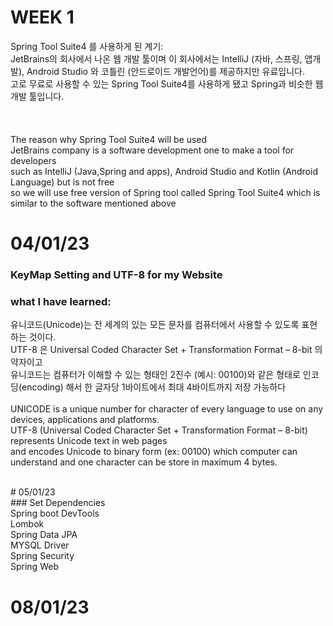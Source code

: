 # WEEK 1

Spring Tool Suite4 를 사용하게 된 계기: <br>
JetBrains의 회사에서 나온 웹 개발 툴이며 이 회사에서는 IntelliJ (자바, 스프링, 앱개발), Android Studio 와 코틀린 (안드로이드 개발언어)를 제공하지만 유료입니다.<br>
고로 무료로 사용할 수 있는 Spring Tool Suite4를 사용하게 됐고 Spring과 비슷한 웹 개발 툴입니다.<br>
<br>
<br>
<br>
The reason why Spring Tool Suite4 will be used <br>
JetBrains company is a software development one to make a tool for developers<br>
such as IntelliJ (Java,Spring and apps), Android Studio and Kotlin (Android Language) but is not free <br>
so we will use free version of Spring tool called Spring Tool Suite4 which is similar to the software mentioned above <br>

# 04/01/23
### KeyMap Setting and UTF-8 for my Website <br>
### what I have learned: <br>

유니코드(Unicode)는 전 세계의 있는 모든 문자를 컴퓨터에서 사용할 수 있도록 표현 하는 것이다. <br>
UTF-8 은 Universal Coded Character Set + Transformation Format – 8-bit 의 약자이고<br>
유니코드는 컴퓨터가 이해할 수 있는 형태인 2진수 (예시: 00100)와 같은 형태로 인코딩(encoding) 해서 한 글자당 1바이트에서 최대 4바이트까지 저장 가능하다 <br>
<br>
UNICODE is a unique number for character of every language to use on any devices, applications and platforms.<br>
UTF-8 (Universal Coded Character Set + Transformation Format – 8-bit) represents Unicode text in web pages<br>
and encodes Unicode to binary form (ex: 00100) which computer can understand and one character can be store in maximum 4 bytes.



<br>
# 05/01/23 <br>
### Set Dependencies <br>
Spring boot DevTools<br>
Lombok<br>
Spring Data JPA<br>
MYSQL Driver<br>
Spring Security<br>
Spring Web<br>

# 08/01/23



